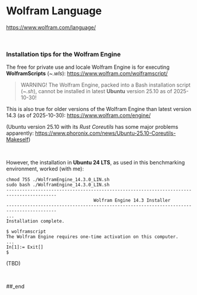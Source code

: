 # Wolfram Language

https://www.wolfram.com/language/

<br/>

### Installation tips for the Wolfram Engine

The free for private use and locale Wolfram Engine is for executing **WolframScripts** (_~.wls_): https://www.wolfram.com/wolframscript/

> WARNING!
> The Wolfram Engine, packed into a Bash installation script (_~.sh_), cannot be installed in latest **Ubuntu** version 25.10 as of 2025-10-30!

This is also true for older versions of the Wolfram Engine than latest version 14.3 (as of 2025-10-30): https://www.wolfram.com/engine/

(Ubuntu version 25.10 with its _Rust Coreutils_ has some major problems apparently: https://www.phoronix.com/news/Ubuntu-25.10-Coreutils-Makeself)

<br/>

However, the installation in **Ubuntu 24 LTS**, as used in this benchmarking environment, worked (with me): 

```
chmod 755 ./WolframEngine_14.3.0_LIN.sh
sudo bash ./WolframEngine_14.3.0_LIN.sh
-----------------------------------------------------------------------------------------
                                 Wolfram Engine 14.3 Installer 
-----------------------------------------------------------------------------------------
...
Installation complete.

$ wolframscript
The Wolfram Engine requires one-time activation on this computer.
...
In[1]:= Exit[]
$
```

(TBD)

<br/>

##_end

